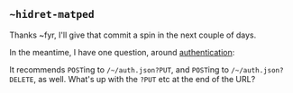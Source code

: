 ## `~hidret-matped`
Thanks ~fyr, I'll give that commit a spin in the next couple of days.

In the meantime, I have one question, around [authentication](http://urbit.org/~~/docs/arvo/internals/eyre/specification/#-1-3-authentication):

It recommends `POST`ing to `/~/auth.json?PUT`, and `POST`ing to `/~/auth.json?DELETE`, as well. What's up with the `?PUT` etc at the end of the URL?